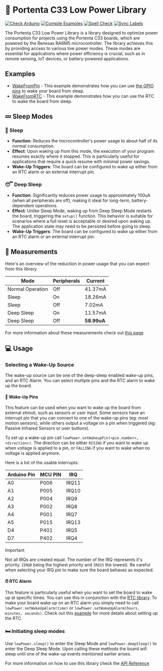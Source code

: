 # 🔌 Portenta C33 Low Power Library

[![Check Arduino](https://github.com/arduino-libraries/Arduino_LowPowerPortentaC33/actions/workflows/arduino-lint.yml/badge.svg)](https://github.com/arduino-libraries/Arduino_LowPowerPortentaC33/actions/workflows/arduino-lint.yml) [![Compile Examples](https://github.com/arduino-libraries/Arduino_LowPowerPortentaC33/actions/workflows/compile-examples.yml/badge.svg)](https://github.com/arduino-libraries/Arduino_LowPowerPortentaC33/actions/workflows/compile-examples.yml) [![Spell Check](https://github.com/arduino-libraries/Arduino_LowPowerPortentaC33/actions/workflows/spell-check.yml/badge.svg)](https://github.com/arduino-libraries/Arduino_LowPowerPortentaC33/actions/workflows/spell-check.yml) [![Sync Labels](https://github.com/arduino-libraries/Arduino_LowPowerPortentaC33/actions/workflows/sync-labels.yml/badge.svg)](https://github.com/arduino-libraries/Arduino_LowPowerPortentaC33/actions/workflows/sync-labels.yml)

The Portenta C33 Low Power Library is a library designed to optimize power consumption for projects using the Portenta C33 boards, which are powered by the Renesas RA6M5 microcontroller. The library achieves this by providing access to various low power modes. These modes are essential for applications where power efficiency is crucial, such as in remote sensing, IoT devices, or battery-powered applications.

## Examples 
* [WakeFromPin](./examples/WakeFromPin/WakeFromPin.ino) - This example demonstrates how you can use [the GPIO pins](#-wake-up-pins) to wake your board from sleep.
* [WakeFromRTC](./examples/WakeFromRTC/WakeFromRTC.ino) - This example demonstrates how you can use the RTC to wake the board from sleep. 

## 💤 Sleep Modes

### 🥱 Sleep 
* **Function**: Reduces the microcontroller's power usage to about half of its normal consumption.
* **Effect**: Upon waking up from this mode, the execution of your program resumes exactly where it stopped. This is particularly useful for applications that require a quick resume with minimal power savings.
* **Wake-Up Triggers**: The board can be configured to wake up either from an RTC alarm or an external interrupt pin.
  
### 😴 Deep Sleep
- **Function**: Significantly reduces power usage to approximately 100uA (when all peripherals are off), making it ideal for long-term, battery-dependent operations.
- **Effect**: Unlike Sleep Mode, waking up from Deep Sleep Mode restarts the board, triggering the `setup()` function. This behavior is suitable for scenarios where a full reset is acceptable or desired upon waking up. The application state may need to be persisted before going to sleep.
- **Wake-Up Triggers**: The board can be configured to wake up either from an RTC alarm or an external interrupt pin.


## 📐 Measurements
Here's an overview of the reduction in power usage that you can expect from this library. 

| Mode             | Peripherals  | Current     |
|------------------|--------------|-------------|
| Normal Operation | Off          | 41.37mA     |
| Sleep            | On           | 18.26mA     |
| Sleep            | Off          | 7.02mA      |
| Deep Sleep       | On           | 11.57mA     |
| Deep Sleep       | Off          | **58.99uA** |

For more information about these measurements check out [this page](./docs/)

## 💻 Usage
### Selecting a Wake-Up Source
The wake-up source can be one of the deep-sleep enabled wake-up pins, and an RTC Alarm. You can select multiple pins and the RTC alarm to wake up the board. 

#### 📍 Wake-Up Pins
This feature can be used when you want to wake up the board from external stimuli, such as sensors or user input. Some sensors have an interrupt pin that you can connect to one of the wake-up pins (eg: most motion sensors), while others output a voltage on a pin when triggered (eg: Passive Infrared Sensors or user buttons).

To set up a wake-up pin call `lowPower.setWakeupPin(<pin_number>, <direction>)`. The direction can be either `RISING` if you want to wake up when voltage is applied to a pin, or `FALLING` if you want to wake when no voltage is applied anymore. 

Here is a list of the usable interrupts: 

| Arduino Pin | MCU PIN | IRQ     |
|-------------|---------|---------|
| A0          | P006    | IRQ11|
| A1          | P005    | IRQ10|
| A2          | P004    | IRQ9 |
| A3          | P002    | IRQ8 |
| A4          | P001    | IRQ7 |
| A5          | P015    | IRQ13|
| D4          | P401    | IRQ5 |
| D7          | P402    | IRQ4 |

> [!IMPORTANT]  
> Not all IRQs are created equal. The number of the IRQ represents it's priority. (`IRQ0` being the highest priority and `IRQ15` the lowest). Be careful when selecting your IRQ pin to make sure the board behaves as expected.

#### ⏰ RTC Alarm
This feature is particularly useful when you want to set the board to wake up at specific times. You can use this in conjunction with the [RTC library](https://github.com/arduino/ArduinoCore-renesas/tree/main/libraries/RTC). 
To make your board wake up on an RTC alarm you simply need to call `lowPower.setWakeUpAlarm(time)` or `lowPower.setWakeUpAlarm(hours, minutes, seconds)`. Check out this [example](./examples/WakeFromRTC/) for more details about setting up the RTC.


### 🛏️ Initiating sleep modes
Use `lowPower.sleep()` to enter the Sleep Mode and `lowPower.deepSleep()` to enter the Deep Sleep Mode. Upon calling these methods the board will sleep until one of the wake-up events mentioned earlier arises. 

For more information on how to use this library check the [API Reference](./docs/api.md)
